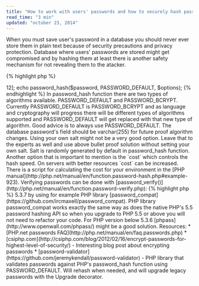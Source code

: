 ```yaml
---
title: "How to work with users' passwords and how to securely hash passwords in PHP?"
read_time: "3 min"
updated: "october 23, 2014"
---
```


When you must save user's password in a database you should never ever store them in plain text because of security precautions and privacy protection.
Database where users' passwords are stored might get compromised and by hashing them at least there is another safety mechanism for not revealing them to the
atacker.

{% highlight php %}
<?php

// plain text password example
$password = 'secretcode';

{% endhighlight %}

Cryptography is a large field and quite complex for lot of people so a good rule of a thumb would be to leave it to the experts.

One of the most popular but wrong way of hashing password was once using md5() function that calculates md5 hash of a string. Hashing passwords
with md5 (or sha1 or even sha256) is bad because these hashes can get decrypted very fast.

{% highlight php %}
<?php

// plain text password
$password = 'secretcode';

// hash the password with md5
$md5 = md5($password);

{% endhighlight %}

Common solution to preventing decryption is using the salt.

{% highlight php %}
<?php

// plain text password
$password = 'secretcode';

// add random number of random characters - the salt
$salt = '3x%%$bf83#dls2qgdf';

// hash salt and password together
$md5 = md5($salt . $password);
{% endhighlight %}

This is still not good enough though - Rainbow tables.

#### Right way of hashing passwords as of PHP 5.5

Right way of hashing passwords is currently using PHP 5.5 and its [native passwords hashing API](http://php.net/manual/en/book.password.php) which provides
an easy to use wrapper around [crypt](http://php.net/manual/en/function.crypt.php) function.

Example of PHP 5.5 native password hashing API usage:

{% highlight php %}
<?php

// plain text password
$password = 'secretcode';

$options = ['cost' => 12];
echo password_hash($password, PASSWORD_DEFAULT, $options);
{% endhighlight %}

In password_hash function there are two types of algorithms available. PASSWORD_DEFAULT and PASSWORD_BCRYPT. Currently PASSWORD_DEFAULT is PASSWORD_BCRYPT
and as language and cryptography will progress there will be different types of algorithms supported and PASSWORD_DEFAULT will get replaced with that new type of algorithm.
Good advice is to always use PASSWORD_DEFAULT.

The database password's field should be varchar(255) for future proof algorithm changes.

Using your own salt might not be a very good option. Leave that to the experts as well and use above bullet proof solution without setting your own salt. Salt is randomly generated by default in password_hash function.

Another option that is important to mention is the `cost` which controls the hash speed. On servers with better resources `cost` can be increased. There is a script for calculating the cost for your environment in the [PHP manual](http://php.net/manual/en/function.password-hash.php#example-923).

Verifying passwords can be done with [password_verify()](http://php.net/manual/en/function.password-verify.php):

{% highlight php %}
<?php

// this is the hash of the password in above example
$hash = '$2y$12$VD3vCfuHcxU0zcgDvArQSOlQmPv3tXW0TWoteV4QvBYL66khev0oq';

if (password_verify('secretcode', $hash)) {
    echo 'Password is valid!';
} else {
    echo 'Invalid password.';
}
{% endhighlight %}

Another useful function is [password_needs_rehash()](http://php.net/manual/en/function.password-needs-rehash.php) - which checks if given hash matches given options.
This comes handy in case of server hardware upgrade and therefore increasing the `cost` option.

#### Password hashing in PHP versions <5.5

In case you're not yet using PHP 5.5 or above there is a way to secure passwords securely in PHP version > 5.3.7 by using for example PHP library [password_compat](https://github.com/ircmaxell/password_compat). PHP library password_compat works exactly the same way as does the native PHP's 5.5 password hashing API so when you upgrade to PHP 5.5 or above you will not need to refactor your code.

For PHP version below 5.3.6 [phpass](http://www.openwall.com/phpass/) might be a good solution.

Resources:

* [PHP.net passwords FAQ](http://php.net/manual/en/faq.passwords.php)
* [csiphp.com](http://csiphp.com/blog/2012/02/16/encrypt-passwords-for-highest-level-of-security/) - Interesting blog post about encrypting passwords
* [password-validator](https://github.com/jeremykendall/password-validator) - PHP library that validates passwords against PHP's password_hash function using PASSWORD_DEFAULT. Will rehash when needed, and will upgrade legacy passwords with the Upgrade decorator.


